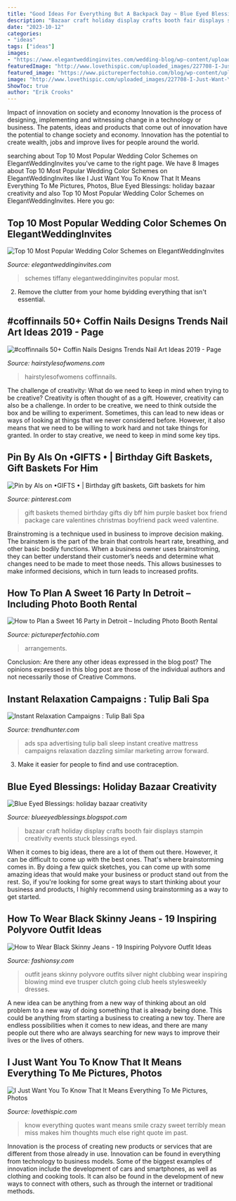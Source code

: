 ```yaml
---
title: "Good Ideas For Everything But A Backpack Day ~ Blue Eyed Blessings: Holiday Bazaar Creativity"
description: "Bazaar craft holiday display crafts booth fair displays stampin creativity events stuck blessings eyed"
date: "2023-10-12"
categories:
- "ideas"
tags: ["ideas"]
images:
- "https://www.elegantweddinginvites.com/wedding-blog/wp-content/uploads/2015/02/classic-tiffany-blue-wedding-color-ideas.jpg"
featuredImage: "http://www.lovethispic.com/uploaded_images/227708-I-Just-Want-You-To-Know-That-It-Means-Everything-To-Me.jpg"
featured_image: "https://www.pictureperfectohio.com/blog/wp-content/uploads/2019/11/IMG_2488.jpg"
image: "http://www.lovethispic.com/uploaded_images/227708-I-Just-Want-You-To-Know-That-It-Means-Everything-To-Me.jpg"
ShowToc: true
author: "Erik Crooks"
---
```



Impact of innovation on society and economy
Innovation is the process of designing, implementing and witnessing change in a technology or business. The patents, ideas and products that come out of innovation have the potential to change society and economy. Innovation has the potential to create wealth, jobs and improve lives for people around the world.

	

		
searching about Top 10 Most Popular Wedding Color Schemes on ElegantWeddingInvites you've came to the right page. We have 8 Images about Top 10 Most Popular Wedding Color Schemes on ElegantWeddingInvites like I Just Want You To Know That It Means Everything To Me Pictures, Photos, Blue Eyed Blessings: holiday bazaar creativity and also Top 10 Most Popular Wedding Color Schemes on ElegantWeddingInvites. Here you go:
		
    
## Top 10 Most Popular Wedding Color Schemes On ElegantWeddingInvites

<img loading=lazy src="https://www.elegantweddinginvites.com/wedding-blog/wp-content/uploads/2015/02/classic-tiffany-blue-wedding-color-ideas.jpg" onerror="this.onerror=null;this.src='https://tse3.mm.bing.net/th?id=OIP.BmvlVT0bZeTSFUTHLG8liwHaLC&amp;pid=15.1';" alt="Top 10 Most Popular Wedding Color Schemes on ElegantWeddingInvites">

_Source: elegantweddinginvites.com_

>schemes tiffany elegantweddinginvites popular most. 

	

2. Remove the clutter from your home byidding everything that isn't essential.

    
## #coffinnails 50+ Coffin Nails Designs Trends Nail Art Ideas 2019 - Page

<img loading=lazy src="https://www.hairstylesofwomens.com/wp-content/uploads/2019/02/nails_r_us11_49452318_999671170217282_8216959712302217198_n.jpg" onerror="this.onerror=null;this.src='https://tse1.mm.bing.net/th?id=OIP.1ZXAsmqALhIobTosM-FMXQHaLJ&amp;pid=15.1';" alt="#coffinnails 50+ Coffin Nails Designs Trends Nail Art Ideas 2019 - Page">

_Source: hairstylesofwomens.com_

>hairstylesofwomens coffinnails. 

	

The challenge of creativity: What do we need to keep in mind when trying to be creative?
Creativity is often thought of as a gift. However, creativity can also be a challenge. In order to be creative, we need to think outside the box and be willing to experiment. Sometimes, this can lead to new ideas or ways of looking at things that we never considered before. However, it also means that we need to be willing to work hard and not take things for granted. In order to stay creative, we need to keep in mind some key tips.

    
## Pin By Als On •GIFTS • | Birthday Gift Baskets, Gift Baskets For Him

<img loading=lazy src="https://i.pinimg.com/736x/c0/1c/f9/c01cf9f2252ce0a69293bd409de27ee5.jpg" onerror="this.onerror=null;this.src='https://tse3.mm.bing.net/th?id=OIP.OCPg5Xbkly01cJymIeeFNAHaI2&amp;pid=15.1';" alt="Pin by Als on •GIFTS • | Birthday gift baskets, Gift baskets for him">

_Source: pinterest.com_

>gift baskets themed birthday gifts diy bff him purple basket box friend package care valentines christmas boyfriend pack weed valentine. 

	

Brainstroming is a technique used in business to improve decision making. The brainstem is the part of the brain that controls heart rate, breathing, and other basic bodily functions. When a business owner uses brainstroming, they can better understand their customer’s needs and determine what changes need to be made to meet those needs. This allows businesses to make informed decisions, which in turn leads to increased profits.

    
## How To Plan A Sweet 16 Party In Detroit – Including Photo Booth Rental

<img loading=lazy src="https://www.pictureperfectohio.com/blog/wp-content/uploads/2019/11/IMG_2488.jpg" onerror="this.onerror=null;this.src='https://tse2.mm.bing.net/th?id=OIP.GcDVpSjAgElkFGxBXWKRGAHaE7&amp;pid=15.1';" alt="How to Plan a Sweet 16 Party in Detroit – Including Photo Booth Rental">

_Source: pictureperfectohio.com_

>arrangements. 

	

Conclusion: Are there any other ideas expressed in the blog post?
The opinions expressed in this blog post are those of the individual authors and not necessarily those of Creative Commons.

    
## Instant Relaxation Campaigns : Tulip Bali Spa

<img loading=lazy src="http://cdn.trendhunterstatic.com/thumbs/tulip-bali-spa.jpeg" onerror="this.onerror=null;this.src='https://tse4.mm.bing.net/th?id=OIP.6QpCSirC4cPQUI4scaC0bwAAAA&amp;pid=15.1';" alt="Instant Relaxation Campaigns : Tulip Bali Spa">

_Source: trendhunter.com_

>ads spa advertising tulip bali sleep instant creative mattress campaigns relaxation dazzling similar marketing arrow forward. 

	

3. Make it easier for people to find and use contraception.

    
## Blue Eyed Blessings: Holiday Bazaar Creativity

<img loading=lazy src="http://4.bp.blogspot.com/_E_9JbVyZq7o/SwI8ul6dUcI/AAAAAAAAFkI/5EemZ8YV9Uc/s1600/PB073258.JPG" onerror="this.onerror=null;this.src='https://tse3.mm.bing.net/th?id=OIP.6rnSVfKN8b77MT4dBHvvEwHaFj&amp;pid=15.1';" alt="Blue Eyed Blessings: holiday bazaar creativity">

_Source: blueeyedblessings.blogspot.com_

>bazaar craft holiday display crafts booth fair displays stampin creativity events stuck blessings eyed. 

	

When it comes to big ideas, there are a lot of them out there. However, it can be difficult to come up with the best ones. That's where brainstorming comes in. By doing a few quick sketches, you can come up with some amazing ideas that would make your business or product stand out from the rest. So, if you're looking for some great ways to start thinking about your business and products, I highly recommend using brainstorming as a way to get started.

    
## How To Wear Black Skinny Jeans - 19 Inspiring Polyvore Outfit Ideas

<img loading=lazy src="https://fashionsy.com/wp-content/uploads/2015/02/dabd9128-313f-4e46-9d72-8d338b574efe.jpg" onerror="this.onerror=null;this.src='https://tse4.mm.bing.net/th?id=OIP.jsMHBEKG3_hwcs1F3WRR7wHaLw&amp;pid=15.1';" alt="How to Wear Black Skinny Jeans - 19 Inspiring Polyvore Outfit Ideas">

_Source: fashionsy.com_

>outfit jeans skinny polyvore outfits silver night clubbing wear inspiring blowing mind eve trusper clutch going club heels stylesweekly dresses. 

	

A new idea can be anything from a new way of thinking about an old problem to a new way of doing something that is already being done. This could be anything from starting a business to creating a new toy. There are endless possibilities when it comes to new ideas, and there are many people out there who are always searching for new ways to improve their lives or the lives of others.

    
## I Just Want You To Know That It Means Everything To Me Pictures, Photos

<img loading=lazy src="http://www.lovethispic.com/uploaded_images/227708-I-Just-Want-You-To-Know-That-It-Means-Everything-To-Me.jpg" onerror="this.onerror=null;this.src='https://tse1.mm.bing.net/th?id=OIP.MT5PuJbaHEGTVQN2xWaYoQHaKp&amp;pid=15.1';" alt="I Just Want You To Know That It Means Everything To Me Pictures, Photos">

_Source: lovethispic.com_

>know everything quotes want means smile crazy sweet terribly mean miss makes him thoughts much else right quote im past. 

	

Innovation is the process of creating new products or services that are different from those already in use. Innovation can be found in everything from technology to business models. Some of the biggest examples of innovation include the development of cars and smartphones, as well as clothing and cooking tools. It can also be found in the development of new ways to connect with others, such as through the internet or traditional methods.

